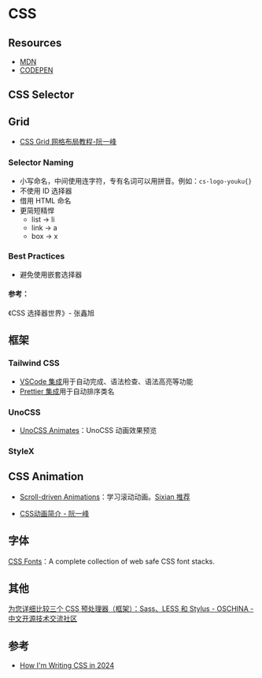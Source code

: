 # CSS

## Resources

- [MDN](https://developer.mozilla.org/en-US/)
- [CODEPEN](https://codepen.io)

## CSS Selector

## Grid

- [CSS Grid 网格布局教程-阮一峰](https://www.ruanyifeng.com/blog/2019/03/grid-layout-tutorial.html)

### Selector Naming

- 小写命名，中间使用连字符，专有名词可以用拼音。例如：`cs-logo-youku{}`
- 不使用 ID 选择器
- 借用 HTML 命名
- 更简短精悍
  - list -> li
  - link -> a
  - box -> x

### Best Practices

- 避免使用嵌套选择器

#### 参考：

《CSS 选择器世界》- 张鑫旭

## 框架

### Tailwind CSS

- [VSCode 集成](https://tailwindcss.com/docs/editor-setup#intelli-sense-for-vs-code)用于自动完成、语法检查、语法高亮等功能
- [Prettier 集成](https://tailwindcss.com/docs/editor-setup#automatic-class-sorting-with-prettier)用于自动排序类名

### UnoCSS

- [UnoCSS Animates](https://animate.zyob.top)：UnoCSS 动画效果预览

### StyleX

## CSS Animation

- [Scroll-driven Animations](https://scroll-driven-animations.style)：学习滚动动画。[Sixian 推荐](https://x.com/noworkforsixian/status/1750875936806097285?s=20)

- [CSS动画简介 - 阮一峰](https://www.ruanyifeng.com/blog/2014/02/css_transition_and_animation.html)

## 字体

[CSS Fonts](https://www.cssfontstack.com/#)：A complete collection of web safe CSS font stacks.

## 其他

[为您详细比较三个 CSS 预处理器（框架）：Sass、LESS 和 Stylus - OSCHINA - 中文开源技术交流社区](https://www.oschina.net/question/12_44255?sort=default&p=)

## 参考

- [How I'm Writing CSS in 2024](https://leerob.io/blog/css)
